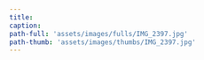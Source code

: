 ```yaml
---
title:
caption:
path-full: 'assets/images/fulls/IMG_2397.jpg'
path-thumb: 'assets/images/thumbs/IMG_2397.jpg'
---
```

